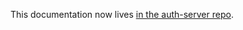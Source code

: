 This documentation now lives [in the auth-server repo](https://github.com/mozilla/fxa-auth-server/blob/master/fxa-oauth-server/docs/scopes.md).
